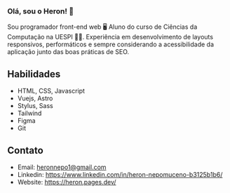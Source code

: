 ### Olá, sou o Heron! 👋

Sou programador front-end web :desktop_computer:
Aluno do curso de Ciências da Computação na UESPI :student:.
Experiência em desenvolvimento de layouts responsivos, performáticos e sempre considerando a acessibilidade da aplicação junto das boas práticas de SEO.

## Habilidades

- HTML, CSS, Javascript
- Vuejs, Astro
- Stylus, Sass
- Tailwind
- Figma
- Git

## Contato

- Email: heronnepo1@gmail.com
- Linkedin: https://www.linkedin.com/in/heron-nepomuceno-b3125b1b6/
- Website: https://heron.pages.dev/
